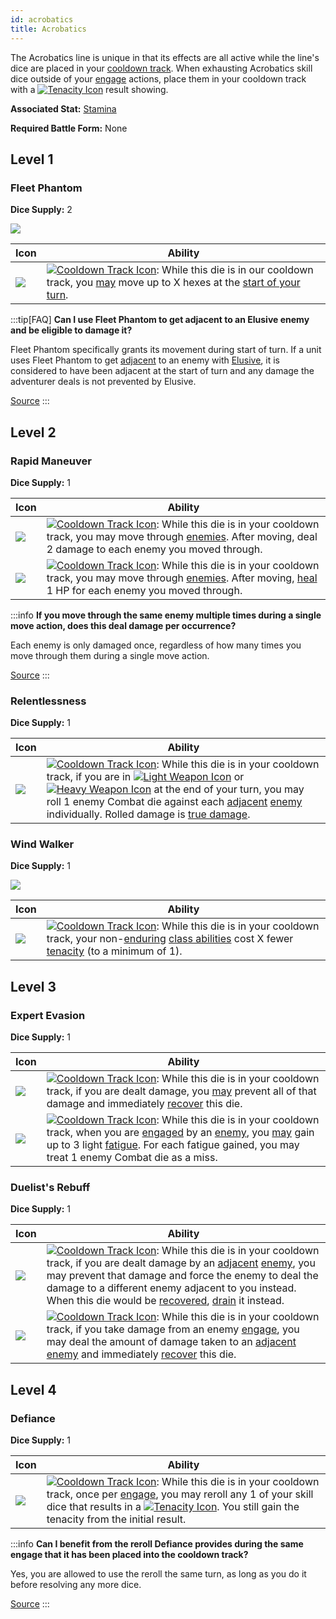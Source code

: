 ```yaml
---
id: acrobatics
title: Acrobatics
---
```


The Acrobatics line is unique in that its effects are all active while the line's dice are placed in your [cooldown track](/docs/glossary/cooldown-track). When exhausting Acrobatics skill dice outside of your [engage](/docs/battles/adventurer-turn/engage) actions, place them in your cooldown track with a [<img src="/icons/tenacity.svg" alt="Tenacity Icon" className="icon-svg"/>](/docs/glossary/tenacity) result showing.

**Associated Stat:** [Stamina](/docs/adventurer/stats/stamina)

**Required Battle Form:** None

## Level 1

### Fleet Phantom

**Dice Supply:** 2

<img src="/icons/skills/acrobatics/fleet-phantom-all-results.png" className="skill-icon" />

| Icon                                                                            | Ability                                                                                                                                                                                                                                                                               |
| ------------------------------------------------------------------------------- | ------------------------------------------------------------------------------------------------------------------------------------------------------------------------------------------------------------------------------------------------------------------------------------- |
| <img src="/icons/skills/acrobatics/fleet-phantom.png" className="skill-icon" /> | [<img src="/icons/cooldown-track.svg" alt="Cooldown Track Icon" className="icon-svg" />](/docs/glossary/cooldown-track): While this die is in our cooldown track, you [may](/docs/glossary/may) move up to X hexes at the [start of your turn](/docs/battles/adventurer-turn/index/). |

:::tip[FAQ]
**Can I use Fleet Phantom to get adjacent to an Elusive enemy and be eligible to damage it?**

Fleet Phantom specifically grants its movement during start of turn. If a unit uses Fleet Phantom to get [adjacent](/docs/glossary/adjacent.md) to an enemy with [Elusive](/docs/battles/enemy-skills/elusive), it is considered to have been adjacent at the start of turn and any damage the adventurer deals is not prevented by Elusive.

<a href="https://support.chiptheorygames.com/support/solutions/articles/33000293233" target="_blank">Source</a>
:::

## Level 2

### Rapid Maneuver

**Dice Supply:** 1

| Icon                                                                               | Ability                                                                                                                                                                                                                                                                                                      |
| ---------------------------------------------------------------------------------- | ------------------------------------------------------------------------------------------------------------------------------------------------------------------------------------------------------------------------------------------------------------------------------------------------------------ |
| <img src="/icons/skills/acrobatics/rapid-maneuver-1.png" className="skill-icon" /> | [<img src="/icons/cooldown-track.svg" alt="Cooldown Track Icon" className="icon-svg" />](/docs/glossary/cooldown-track): While this die is in your cooldown track, you may move through [enemies](/docs/glossary/enemy). After moving, deal 2 damage to each enemy you moved through.                        |
| <img src="/icons/skills/acrobatics/rapid-maneuver-2.png" className="skill-icon" /> | [<img src="/icons/cooldown-track.svg" alt="Cooldown Track Icon" className="icon-svg" />](/docs/glossary/cooldown-track): While this die is in your cooldown track, you may move through [enemies](/docs/glossary/enemy). After moving, [heal](/docs/glossary/healing) 1 HP for each enemy you moved through. |

:::info
**If you move through the same enemy multiple times during a single move action, does this deal damage per occurrence?**

Each enemy is only damaged once, regardless of how many times you move through them during a single move action.

<a href="https://discord.com/channels/273472391403798528/734891265690304634/1331034699665117298" target="_blank">Source</a>
:::

### Relentlessness

**Dice Supply:** 1

| Icon                                                                             | Ability                                                                                                                                                                                                                                                                                                                                                                                                                                                                                                                                                                                                                                                           |
| -------------------------------------------------------------------------------- | ----------------------------------------------------------------------------------------------------------------------------------------------------------------------------------------------------------------------------------------------------------------------------------------------------------------------------------------------------------------------------------------------------------------------------------------------------------------------------------------------------------------------------------------------------------------------------------------------------------------------------------------------------------------- |
| <img src="/icons/skills/acrobatics/relentlessness.png" className="skill-icon" /> | [<img src="/icons/cooldown-track.svg" alt="Cooldown Track Icon" className="icon-svg" />](/docs/glossary/cooldown-track): While this die is in your cooldown track, if you are in [<img src="/icons/light-weapon.svg" alt="Light Weapon Icon" className="icon-svg" />](/docs/battles/battle-forms/light-weapon) or [<img src="/icons/heavy-weapon.svg" alt="Heavy Weapon Icon" className="icon-svg" />](/docs/battles/battle-forms/heavy-weapon) at the end of your turn, you may roll 1 enemy Combat die against each [adjacent](/docs/glossary/adjacent) [enemy](/docs/glossary/enemy) individually. Rolled damage is [true damage](/docs/glossary/true-damage). |

### Wind Walker

**Dice Supply:** 1

<img src="/icons/skills/acrobatics/wind-walker-all-results.png" className="skill-icon" />

| Icon                                                                          | Ability                                                                                                                                                                                                                                                                                                                                              |
| ----------------------------------------------------------------------------- | ---------------------------------------------------------------------------------------------------------------------------------------------------------------------------------------------------------------------------------------------------------------------------------------------------------------------------------------------------- |
| <img src="/icons/skills/acrobatics/wind-walker.png" className="skill-icon" /> | [<img src="/icons/cooldown-track.svg" alt="Cooldown Track Icon" className="icon-svg" />](/docs/glossary/cooldown-track): While this die is in your cooldown track, your non-[enduring](/docs/glossary/enduring) [class abilities](/docs/battles/adventurer-turn/class-ability) cost X fewer [tenacity](/docs/glossary/tenacity) (to a minimum of 1). |

## Level 3

### Expert Evasion

**Dice Supply:** 1

| Icon                                                                               | Ability                                                                                                                                                                                                                                                                                                                                                                                                           |
| ---------------------------------------------------------------------------------- | ----------------------------------------------------------------------------------------------------------------------------------------------------------------------------------------------------------------------------------------------------------------------------------------------------------------------------------------------------------------------------------------------------------------- |
| <img src="/icons/skills/acrobatics/expert-evasion-1.png" className="skill-icon" /> | [<img src="/icons/cooldown-track.svg" alt="Cooldown Track Icon" className="icon-svg" />](/docs/glossary/cooldown-track): While this die is in your cooldown track, if you are dealt damage, you [may](/docs/glossary/may) prevent all of that damage and immediately [recover](/docs/glossary/recover) this die.                                                                                                  |
| <img src="/icons/skills/acrobatics/expert-evasion-2.png" className="skill-icon" /> | [<img src="/icons/cooldown-track.svg" alt="Cooldown Track Icon" className="icon-svg" />](/docs/glossary/cooldown-track): While this die is in your cooldown track, when you are [engaged](/docs/battles/enemy-turn) by an [enemy](/docs/glossary/enemy), you [may](/docs/glossary/may) gain up to 3 light [fatigue](/docs/glossary/fatigue). For each fatigue gained, you may treat 1 enemy Combat die as a miss. |

### Duelist's Rebuff

**Dice Supply:** 1

| Icon                                                                                | Ability                                                                                                                                                                                                                                                                                                                                                                                                                                                                                      |
| ----------------------------------------------------------------------------------- | -------------------------------------------------------------------------------------------------------------------------------------------------------------------------------------------------------------------------------------------------------------------------------------------------------------------------------------------------------------------------------------------------------------------------------------------------------------------------------------------- |
| <img src="/icons/skills/acrobatics/duelists-rebuff-1.png" className="skill-icon" /> | [<img src="/icons/cooldown-track.svg" alt="Cooldown Track Icon" className="icon-svg" />](/docs/glossary/cooldown-track): While this die is in your cooldown track, if you are dealt damage by an [adjacent](/docs/glossary/adjacent) [enemy](/docs/glossary/enemy), you may prevent that damage and force the enemy to deal the damage to a different enemy adjacent to you instead. When this die would be [recovered](/docs/glossary/recover), [drain](/docs/glossary/drained) it instead. |
| <img src="/icons/skills/acrobatics/duelists-rebuff-2.png" className="skill-icon" /> | [<img src="/icons/cooldown-track.svg" alt="Cooldown Track Icon" className="icon-svg" />](/docs/glossary/cooldown-track): While this die is in your cooldown track, if you take damage from an enemy [engage](/docs/battles/enemy-turn), you may deal the amount of damage taken to an [adjacent](/docs/glossary/adjacent) [enemy](/docs/glossary/enemy) and immediately [recover](/docs/glossary/recover) this die.                                                                          |

## Level 4

### Defiance

**Dice Supply:** 1

| Icon                                                                       | Ability                                                                                                                                                                                                                                                                                                                                                                                                                                          |
| -------------------------------------------------------------------------- | ------------------------------------------------------------------------------------------------------------------------------------------------------------------------------------------------------------------------------------------------------------------------------------------------------------------------------------------------------------------------------------------------------------------------------------------------ |
| <img src="/icons/skills/acrobatics/defiance.png" className="skill-icon" /> | [<img src="/icons/cooldown-track.svg" alt="Cooldown Track Icon" className="icon-svg" />](/docs/glossary/cooldown-track): While this die is in your cooldown track, once per [engage](/docs/battles/adventurer-turn/engage), you may reroll any 1 of your skill dice that results in a [<img src="/icons/tenacity.svg" alt="Tenacity Icon" className="icon-svg"/>](/docs/glossary/tenacity). You still gain the tenacity from the initial result. |

:::info
**Can I benefit from the reroll Defiance provides during the same engage that it has been placed into the cooldown track?**

Yes, you are allowed to use the reroll the same turn, as long as you do it before resolving any more dice.

<a href="https://discord.com/channels/273472391403798528/734891265690304634/1340036564134133841" target="_blank">Source</a>
:::
